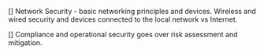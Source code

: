 [] Network Security - basic networking principles and devices. 
      Wireless and wired security and devices connected to the local network vs Internet.

[] Compliance and operational security goes over risk assessment and mitigation.

